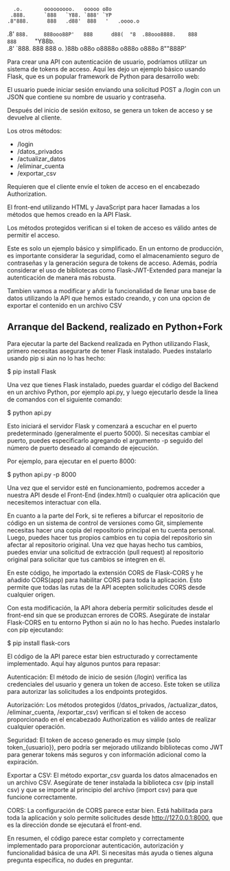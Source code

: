       .o.       ooooooooo.   ooooo o8o          
     .888.      `888   `Y88. `888' `YP          
    .8"888.      888   .d88'  888   '   .oooo.o 
   .8' `888.     888ooo88P'   888      d88(  "8 
  .88ooo8888.    888          888      `"Y88b.  
 .8'     `888.   888          888      o.  )88b 
o88o     o8888o o888o        o888o     8""888P' 
                                                


Para crear una API con autenticación de usuario, podríamos utilizar un sistema de tokens de acceso. Aquí les dejo un ejemplo básico usando Flask, que es un popular framework de Python para desarrollo web:

El usuario puede iniciar sesión enviando una solicitud POST a /login con un JSON que contiene su nombre de usuario y contraseña.

Después del inicio de sesión exitoso, se genera un token de acceso y se devuelve al cliente.

Los otros métodos:

- /login
- /datos_privados
- /actualizar_datos
- /eliminar_cuenta
- /exportar_csv

Requieren que el cliente envíe el token de acceso en el encabezado Authorization.

El front-end utilizando HTML y JavaScript para hacer llamadas a los métodos que hemos creado en la API Flask.

Los métodos protegidos verifican si el token de acceso es válido antes de permitir el acceso.

Este es solo un ejemplo básico y simplificado. En un entorno de producción, es importante considerar la seguridad, como el almacenamiento seguro de contraseñas y la generación segura de tokens de acceso. Además, podría considerar el uso de bibliotecas como Flask-JWT-Extended para manejar la autenticación de manera más robusta.

Tambien vamos a modificar y añdir la funcionalidad de llenar una base de datos utilizando la API que hemos estado creando, y con una opcion de exportar el contenido en un archivo CSV

Arranque del Backend, realizado en Python+Fork
-----------------------------------------------

Para ejecutar la parte del Backend realizada en Python utilizando Flask, primero necesitas asegurarte de tener Flask instalado. Puedes instalarlo usando pip si aún no lo has hecho:

$ pip install Flask

Una vez que tienes Flask instalado, puedes guardar el código del Backend en un archivo Python, por ejemplo api.py, y luego ejecutarlo desde la línea de comandos con el siguiente comando:

$ python api.py

Esto iniciará el servidor Flask y comenzará a escuchar en el puerto predeterminado (generalmente el puerto 5000). Si necesitas cambiar el puerto, puedes especificarlo agregando el argumento -p seguido del número de puerto deseado al comando de ejecución.

Por ejemplo, para ejecutar en el puerto 8000:

$ python api.py -p 8000

Una vez que el servidor esté en funcionamiento, podremos acceder a nuestra API desde el Front-End (index.html) o cualquier otra aplicación que necesitemos interactuar con ella.

En cuanto a la parte del Fork, si te refieres a bifurcar el repositorio de código en un sistema de control de versiones como Git, simplemente necesitas hacer una copia del repositorio principal en tu cuenta personal. Luego, puedes hacer tus propios cambios en tu copia del repositorio sin afectar al repositorio original. Una vez que hayas hecho tus cambios, puedes enviar una solicitud de extracción (pull request) al repositorio original para solicitar que tus cambios se integren en él.

En este código, he importado la extensión CORS de Flask-CORS y he añadido CORS(app) para habilitar CORS para toda la aplicación. Esto permite que todas las rutas de la API acepten solicitudes CORS desde cualquier origen.

Con esta modificación, la API ahora debería permitir solicitudes desde el front-end sin que se produzcan errores de CORS. Asegúrate de instalar Flask-CORS en tu entorno Python si aún no lo has hecho. Puedes instalarlo con pip ejecutando:

$ pip install flask-cors

El código de la API parece estar bien estructurado y correctamente implementado. Aquí hay algunos puntos para repasar:

Autenticación: El método de inicio de sesión (/login) verifica las credenciales del usuario y genera un token de acceso. Este token se utiliza para autorizar las solicitudes a los endpoints protegidos.

Autorización: Los métodos protegidos (/datos_privados, /actualizar_datos, /eliminar_cuenta, /exportar_csv) verifican si el token de acceso proporcionado en el encabezado Authorization es válido antes de realizar cualquier operación.

Seguridad: El token de acceso generado es muy simple (solo token_{usuario}), pero podría ser mejorado utilizando bibliotecas como JWT para generar tokens más seguros y con información adicional como la expiración.

Exportar a CSV: El método exportar_csv guarda los datos almacenados en un archivo CSV. Asegúrate de tener instalada la biblioteca csv (pip install csv) y que se importe al principio del archivo (import csv) para que funcione correctamente.

CORS: La configuración de CORS parece estar bien. Está habilitada para toda la aplicación y solo permite solicitudes desde http://127.0.0.1:8000, que es la dirección donde se ejecutará el front-end.

En resumen, el código parece estar completo y correctamente implementado para proporcionar autenticación, autorización y funcionalidad básica de una API. Si necesitas más ayuda o tienes alguna pregunta específica, no dudes en preguntar.







